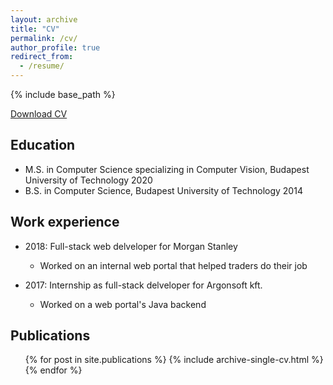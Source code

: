 ```yaml
---
layout: archive
title: "CV"
permalink: /cv/
author_profile: true
redirect_from:
  - /resume/
---
```


{% include base_path %}


<a class="btn btn--inverse" href="/media/Resume.pdf">Download CV</a>

Education
-------
* M.S. in Computer Science specializing in Computer Vision, Budapest University of Technology 2020
* B.S. in Computer Science, Budapest University of Technology 2014

Work experience
-------
* 2018: Full-stack web delveloper for Morgan Stanley
  * Worked on an internal web portal that helped traders do their job

* 2017: Internship as full-stack delveloper for Argonsoft kft.
  * Worked on a web portal's Java backend

Publications
--------
  <ul>{% for post in site.publications %}
    {% include archive-single-cv.html %}
  {% endfor %}</ul>
